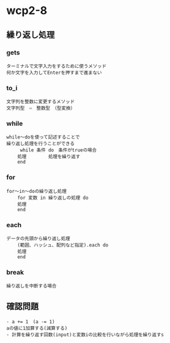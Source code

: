 # wcp2-8

## 繰り返し処理
### gets
    ターミナルで文字入力をするために使うメソッド
    何か文字を入力してEnterを押すまで進まない
    

### to_i
    文字列を整数に変更するメソッド
    文字列型　⇨　整数型　（型変換）

### while
    while〜doを使って記述することで
    繰り返し処理を行うことができる
         while 条件 do　条件がtrueの場合
        処理        処理を繰り返す
        end
### for
    for〜in〜doの繰り返し処理
        for 変数 in 繰り返しの処理 do
        処理
        end

### each
    データの先頭から繰り返し処理
        (範囲、ハッシュ、配列など指定).each do
        処理
        end

### break
    繰り返しを中断する場合


## 確認問題
    - a += 1　(a -= 1)
    aの値に1加算する(減算する)
    - 計算を繰り返す回数(input)と変数iの比較を行いながら処理を繰り返すs
